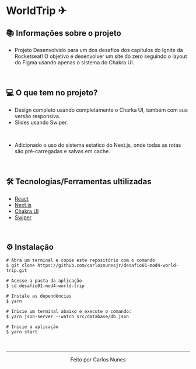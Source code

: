 # WorldTrip ✈

## 📚 Informações sobre o projeto

- Projeto Desenvolvido para um dos desafios dos capitulos do Ignite da Rocketseat! O objetivo é desenvolver um site do zero seguindo o layout do Figma usando apenas o sistema do Chakra UI.

&nbsp;

## 💻 O que tem no projeto?

- Design completo usando completamente o Charka UI, também com sua versão responsiva.
- Slides usando Swiper.

&nbsp;

- Adicionado o uso do sistema estatico do Next.js, onde todas as rotas são pré-carregadas e salvas em cache.

&nbsp;

## 🛠️ Tecnologias/Ferramentas ultilizadas

- [React](https://pt-br.reactjs.org/E)
- [Next.js](https://nextjs.org/)
- [Chakra UI](https://chakra-ui.com/)
- [Swiper](https://swiperjs.com/react)

&nbsp;

## ⚙️ Instalação

```
# Abra um terminal e copie este repositório com o comando
$ git clone https://github.com/carlosnunesjr/desafio01-mod4-world-trip.git
```

```
# Acesse a pasta da aplicação
$ cd desafio01-mod4-world-trip

# Instale as dependências
$ yarn

# Inicie um terminal abaixo e execute o comando:
$ yarn json-server --watch src/database/db.json

# Inicie a aplicação
$ yarn start

```

&nbsp;

---

<p align="center">Feito por Carlos Nunes</p>

